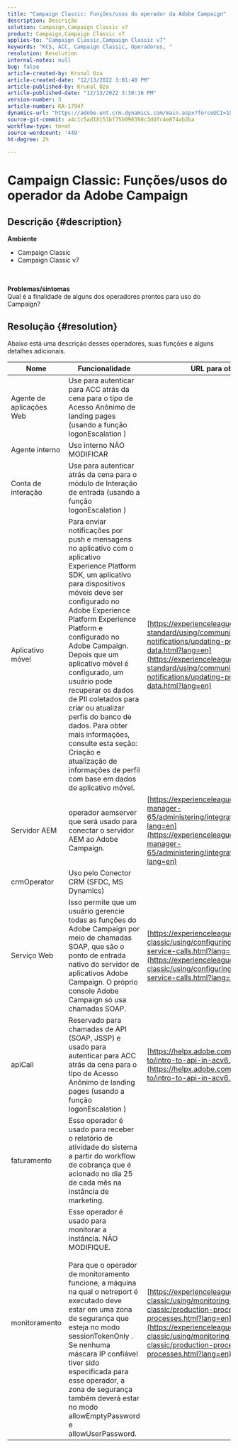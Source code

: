 ```yaml
---
title: "Campaign Classic: Funções/usos do operador da Adobe Campaign"
description: Descrição
solution: Campaign,Campaign Classic v7
product: Campaign,Campaign Classic v7
applies-to: "Campaign Classic,Campaign Classic v7"
keywords: "KCS, ACC, Campaign Classic, Operadores, "
resolution: Resolution
internal-notes: null
bug: false
article-created-by: Krunal Oza
article-created-date: "12/13/2022 3:01:40 PM"
article-published-by: Krunal Oza
article-published-date: "12/13/2022 3:30:16 PM"
version-number: 3
article-number: KA-17947
dynamics-url: "https://adobe-ent.crm.dynamics.com/main.aspx?forceUCI=1&pagetype=entityrecord&etn=knowledgearticle&id=bc0e3f0b-f77a-ed11-81ac-6045bd006b3d"
source-git-commit: a4c1c5ad18151bf75b096398c3ddfc4e874ab2ba
workflow-type: tm+mt
source-wordcount: '449'
ht-degree: 2%

---
```


# Campaign Classic: Funções/usos do operador da Adobe Campaign

## Descrição {#description}

<b>Ambiente</b>
- Campaign Classic
- Campaign Classic v7

<br> <br><b>Problemas/sintomas</b><br>Qual é a finalidade de alguns dos operadores prontos para uso do Campaign?

## Resolução {#resolution}


Abaixo está uma descrição desses operadores, suas funções e alguns detalhes adicionais.


| <b>Nome</b> | <b>Funcionalidade</b> | <b>URL para obter mais detalhes</b> |
| --- | --- | --- |
| Agente de aplicações Web | Use para autenticar para ACC atrás da cena para o tipo de Acesso Anônimo de landing pages (usando a função logonEscalation ) |   |
| Agente interno | Uso interno NÃO MODIFICAR |   |
| Conta de interação | Use para autenticar atrás da cena para o módulo de Interação de entrada (usando a função logonEscalation ) |   |
| Aplicativo móvel | Para enviar notificações por push e mensagens no aplicativo com o aplicativo Experience Platform SDK, um aplicativo para dispositivos móveis deve ser configurado no Adobe Experience Platform Experience Platform e configurado no Adobe Campaign.<br>  Depois que um aplicativo móvel é configurado, um usuário pode recuperar os dados de PII coletados para criar ou atualizar perfis do banco de dados. Para obter mais informações, consulte esta seção: Criação e atualização de informações de perfil com base em dados de aplicativo móvel. | [https://experienceleague.adobe.com/docs/campaign-standard/using/communication-channels/push-notifications/updating-profile-with-mobile-app-data.html?lang=en](https://experienceleague.adobe.com/docs/campaign-standard/using/communication-channels/push-notifications/updating-profile-with-mobile-app-data.html?lang=en) |
| Servidor AEM | operador aemserver que será usado para conectar o servidor AEM ao Adobe Campaign. | [https://experienceleague.adobe.com/docs/experience-manager-65/administering/integration/campaignonpremise.html?lang=en](https://experienceleague.adobe.com/docs/experience-manager-65/administering/integration/campaignonpremise.html?lang=en) |
| crmOperator | Uso pelo Conector CRM (SFDC, MS Dynamics) |   |
| Serviço Web | Isso permite que um usuário gerencie todas as funções do Adobe Campaign por meio de chamadas SOAP, que são o ponto de entrada nativo do servidor de aplicativos Adobe Campaign. O próprio console Adobe Campaign só usa chamadas SOAP. | [https://experienceleague.adobe.com/docs/campaign-classic/using/configuring-campaign-classic/api/web-service-calls.html?lang=en](https://experienceleague.adobe.com/docs/campaign-classic/using/configuring-campaign-classic/api/web-service-calls.html?lang=en) |
| apiCall | Reservado para chamadas de API (SOAP, JSSP) e usado para autenticar para ACC atrás da cena para o tipo de Acesso Anônimo de landing pages (usando a função logonEscalation ) | [https://helpx.adobe.com/campaign/classic/how-to/intro-to-api-in-acv6.html](https://helpx.adobe.com/campaign/classic/how-to/intro-to-api-in-acv6.html) |
| faturamento | Esse operador é usado para receber o relatório de atividade do sistema a partir do workflow de cobrança que é acionado no dia 25 de cada mês na instância de marketing. |   |
| monitoramento | Esse operador é usado para monitorar a instância. NÃO MODIFIQUE. <br><br>  Para que o operador de monitoramento funcione, a máquina na qual o netreport é executado deve estar em uma zona de segurança que esteja no modo sessionTokenOnly . Se nenhuma máscara IP confiável tiver sido especificada para esse operador, a zona de segurança também deverá estar no modo allowEmptyPassword e allowUserPassword. | [https://experienceleague.adobe.com/docs/campaign-classic/using/monitoring-campaign-classic/production-procedures/monitoring-processes.html?lang=en](https://experienceleague.adobe.com/docs/campaign-classic/using/monitoring-campaign-classic/production-procedures/monitoring-processes.html?lang=en) |




